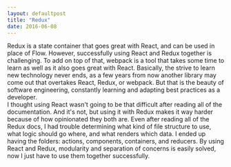 ```yaml
---
layout: defaultpost
title: "Redux"
date: 2016-06-08
---
```


Redux is a state container that goes great with React, and can be used in place of Flow. However, successfully using React and Redux together is challenging. To add on top of that, webpack is a tool that takes some time to learn as well as it also goes great with React. Basically, the strive to learn new technology never ends, as a few years from now another library may come out that overtakes React, Redux, or webpack. But that is the beauty of software engineering, constantly learning and adapting best practices as a developer.<br />
I thought using React wasn't going to be that difficult after reading all of the documentation. And it's not, but using it with Redux makes it way harder because of how opinionated they both are. Even after reading all of the Redux docs, I had trouble determining what kind of file structure to use, what logic should go where, and what renders which data. I ended up having the folders: actions, components, containers, and reducers. By using React and Redux, modularity and separation of concerns is easily solved, now I just have to use them together successfully.